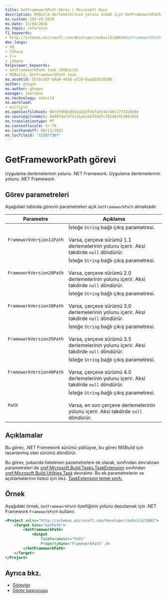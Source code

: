 ```yaml
---
title: GetFrameworkPath Görev | Microsoft Docs
description: MSBuild derlemelerinin yolunu almak için GetFrameworkPath .NET Framework öğrenin.
ms.custom: SEO-VS-2020
ms.date: 11/04/2016
ms.topic: reference
f1_keywords:
- http://schemas.microsoft.com/developer/msbuild/2003#GetFrameworkPath
dev_langs:
- VB
- CSharp
- C++
- jsharp
helpviewer_keywords:
- GetFrameworkPath task [MSBuild]
- MSBuild, GetFrameworkPath task
ms.assetid: 5b7bcdd7-d4a0-442d-af29-8aadb3b10598
author: ghogen
ms.author: ghogen
manager: jmartens
ms.technology: msbuild
ms.workload:
- multiple
ms.openlocfilehash: 80c4feb8c0b1ba92df467a634e748c177341bb8e
ms.sourcegitcommit: 68897da7d74c31ae1ebf5d47c7b5ddc9b108265b
ms.translationtype: MT
ms.contentlocale: tr-TR
ms.lasthandoff: 08/13/2021
ms.locfileid: "122077367"
---
```

# <a name="getframeworkpath-task"></a>GetFrameworkPath görevi

Uygulama derlemelerinin yolunu .NET Framework.
Uygulama derlemelerinin yolunu .NET Framework.

## <a name="task-parameters"></a>Görev parametreleri

Aşağıdaki tabloda görevin parametreleri açık `GetFrameworkPath` almaktadır.

|Parametre|Açıklama|
|---------------|-----------------|
|`FrameworkVersion11Path`|İsteğe `String` bağlı çıkış parametresi.<br /><br /> Varsa, çerçeve sürümü 1.1 derlemelerinin yolunu içerir. Aksi takdirde `null` döndürür.|
|`FrameworkVersion20Path`|İsteğe `String` bağlı çıkış parametresi.<br /><br /> Varsa, çerçeve sürümü 2.0 derlemelerinin yolunu içerir. Aksi takdirde `null` döndürür.|
|`FrameworkVersion30Path`|İsteğe `String` bağlı çıkış parametresi.<br /><br /> Varsa, çerçeve sürümü 3.0 derlemelerinin yolunu içerir. Aksi takdirde `null` döndürür.|
|`FrameworkVersion35Path`|İsteğe `String` bağlı çıkış parametresi.<br /><br /> Varsa, çerçeve sürümü 3.5 derlemelerinin yolunu içerir. Aksi takdirde `null` döndürür.|
|`FrameworkVersion40Path`|İsteğe `String` bağlı çıkış parametresi.<br /><br /> Varsa, çerçeve sürümü 4.0 derlemelerinin yolunu içerir. Aksi takdirde `null` döndürür.|
|`Path`|İsteğe `String` bağlı çıkış parametresi.<br /><br /> Varsa, en son çerçeve derlemelerinin yolunu içerir. Aksi takdirde `null` döndürür.|

## <a name="remarks"></a>Açıklamalar

Bu görev, .NET Framework sürümü yüklüyse, bu görev MSBuild için tasarlanmış olan sürümü döndürür.

Bu görev, yukarıda listelenen parametrelere ek olarak, sınıfından devralınan parametreleri de <xref:Microsoft.Build.Tasks.TaskExtension> sınıfından <xref:Microsoft.Build.Utilities.Task> devralınır. Bu ek parametrelerin ve açıklamalarının listesi için bkz. [TaskExtension temel sınıfı.](../msbuild/taskextension-base-class.md)

## <a name="example"></a>Örnek

Aşağıdaki örnek, `GetFrameworkPath` özelliğinin yolunu depolamak için .NET Framework `FrameworkPath` kullanır.

```xml
<Project xmlns="http://schemas.microsoft.com/developer/msbuild/2003">
    <Target Name="GetPath">
        <GetFrameworkPath>
            <Output
                TaskParameter="Path"
                PropertyName="FrameworkPath" />
        </GetFrameworkPath>
    </Target>
</Project>
```

## <a name="see-also"></a>Ayrıca bkz.

- [Görevler](../msbuild/msbuild-tasks.md)
- [Görev başvurusu](../msbuild/msbuild-task-reference.md)
